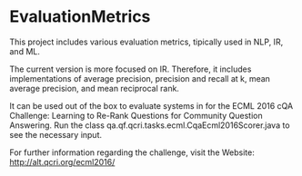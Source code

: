 # EvaluationMetrics

This project includes various evaluation metrics, tipically used in NLP, IR, and ML.

The current version is more focused on IR. Therefore, it includes implementations
of average precision, precision and recall at k, mean average precision, and mean
reciprocal rank. 

It can be used out of the box to evaluate systems in for the ECML 2016 cQA Challenge: 
Learning to Re-Rank Questions for Community Question Answering. Run the class
qa.qf.qcri.tasks.ecml.CqaEcml2016Scorer.java to see the necessary input. 

For further information regarding the challenge, visit the Website: http://alt.qcri.org/ecml2016/
